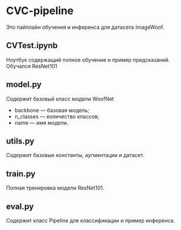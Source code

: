 # CVC-pipeline
Это пайплайн обучения и инференса для датасета ImageWoof.
## CVTest.ipynb
Ноутбук содержащий полное обучение и пример предсказаний. Обучался ResNet101
## model.py
Содержит базовый класс модели WoofNet
- backbone — базовая модель;
- n_classes — количество классов;
- name — имя модели.
## utils.py
Содержит базовые константы, аугментации и датасет.
## train.py
Полная тренировка модели ResNet101.
## eval.py
Содержит класс Pipeline для классификации и пример инференса.
